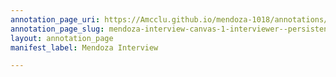 ```yaml
---
annotation_page_uri: https://Amcclu.github.io/mendoza-1018/annotations/mendoza-interview-canvas-1-interviewer--persistence--specific-question.json
annotation_page_slug: mendoza-interview-canvas-1-interviewer--persistence--specific-question
layout: annotation_page
manifest_label: Mendoza Interview

---
```

